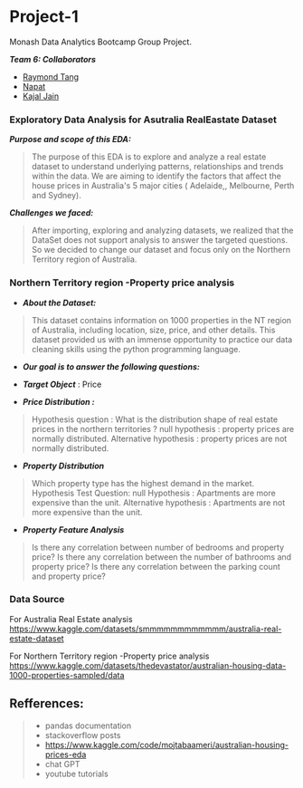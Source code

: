 # Project-1
Monash Data Analytics Bootcamp Group Project.

***Team 6: Collaborators***
+ [Raymond Tang](https://github.com/Raymond8837)
+ [Napat](https://github.com/dakhushi/Project-1-Team-6/commits?author=NVSung)
+ [Kajal Jain](https://github.com/kajalkjain)

### Exploratory Data Analysis for Asutralia RealEastate Dataset

***Purpose and scope of this EDA:***
> The purpose of this EDA is to explore and analyze a real estate dataset to understand underlying patterns, relationships and trends within the data.
> We are aiming to identify the factors that affect the house prices in Australia's 5 major cities ( Adelaide,, Melbourne, Perth and Sydney).

***Challenges we faced:*** 
> After importing, exploring and analyzing datasets, we realized that the DataSet does not support analysis to answer the targeted questions. So we decided to change our dataset and focus only on the Northern Territory region of Australia. 

### Northern Territory region -Property price analysis
+ ***About the Dataset:***
> This dataset contains information on 1000 properties in the NT region of Australia, including location, size, price, and other details.
> This dataset provided us with an immense opportunity to practice our data cleaning skills using the python programming language.

+ ***Our goal is to answer the following questions:***

+ ***Target Object*** : Price

+ ***Price Distribution :***
> Hypothesis question    :  What is the distribution shape of real estate prices in the northern territories  ?
> null hypothesis            : property prices are normally distributed. 
> Alternative hypothesis : property prices are not normally distributed.

+ ***Property Distribution***
> Which property type has the highest demand in the market.
> Hypothesis Test Question: null Hypothesis : Apartments are more expensive than the unit.
> Alternative hypothesis : Apartments are not more expensive than the unit.

+ ***Property Feature Analysis***
> Is there any correlation between number of bedrooms and property price?
> Is there any correlation between the number of bathrooms and property price?
> Is there any correlation between the parking count and property price?

### Data Source
For Australia Real Estate analysis
https://www.kaggle.com/datasets/smmmmmmmmmmmm/australia-real-estate-dataset

For Northern Territory region -Property price analysis
https://www.kaggle.com/datasets/thedevastator/australian-housing-data-1000-properties-sampled/data

## Refferences:
> + pandas documentation
> + stackoverflow posts
> + https://www.kaggle.com/code/mojtabaameri/australian-housing-prices-eda
> + chat GPT
> + youtube tutorials
